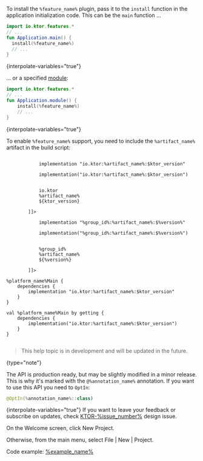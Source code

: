 <chunk id="install_feature">

To install the `%feature_name%` plugin, pass it to the `install` function in the application initialization code. This can be the `main` function ...

```kotlin
import io.ktor.features.*
// ...
fun Application.main() {
  install(%feature_name%)
  // ...
}
```
{interpolate-variables="true"}

... or a specified [module](Modules.md):

```kotlin
import io.ktor.features.*
// ...
fun Application.module() {
    install(%feature_name%)
    // ...
}
```
{interpolate-variables="true"}

</chunk>


<chunk id="add_ktor_artifact_intro">

To enable `%feature_name%` support, you need to include the `%artifact_name%` artifact in the build script:

</chunk>


<chunk id="add_ktor_artifact">
<tabs>
    <tab title="Gradle (Groovy)">
        <code style="block" lang="Groovy" title="Sample" interpolate-variables="true">
            implementation "io.ktor:%artifact_name%:$ktor_version"
        </code>
    </tab>
    <tab title="Gradle (Kotlin)">
        <code style="block" lang="Kotlin" title="Sample" interpolate-variables="true">
            implementation("io.ktor:%artifact_name%:$ktor_version")
        </code>
    </tab>
    <tab title="Maven">
        <code style="block" lang="XML" title="Sample" interpolate-variables="true">
        <![CDATA[
        <dependency>
            <groupId>io.ktor</groupId>
            <artifactId>%artifact_name%</artifactId>
            <version>${ktor_version}</version>
        </dependency>
        ]]>
        </code>
   </tab>
</tabs>
</chunk>


<chunk id="add_artifact">
<tabs>
    <tab title="Gradle (Groovy)">
        <code style="block" lang="Groovy" title="Sample" interpolate-variables="true">
            implementation "%group_id%:%artifact_name%:$%version%"
        </code>
    </tab>
    <tab title="Gradle (Kotlin)">
        <code style="block" lang="Kotlin" title="Sample" interpolate-variables="true">
            implementation("%group_id%:%artifact_name%:$%version%")
        </code>
    </tab>
    <tab title="Maven">
        <code style="block" lang="XML" title="Sample" interpolate-variables="true">
        <![CDATA[
        <dependency>
            <groupId>%group_id%</groupId>
            <artifactId>%artifact_name%</artifactId>
            <version>${%version%}</version>
        </dependency>
        ]]>
        </code>
   </tab>
</tabs>
</chunk>

<chunk id="add_ktor_artifact_multiplatform">
<tabs>
    <tab title="Gradle (Groovy)">
        <code style="block" lang="Groovy" title="Sample" interpolate-variables="true">
%platform_name%Main {
    dependencies {
        implementation "io.ktor:%artifact_name%:$ktor_version"
    }
}
        </code>
    </tab>
    <tab title="Gradle (Kotlin)">
        <code style="block" lang="Kotlin" title="Sample" interpolate-variables="true">
val %platform_name%Main by getting {
    dependencies {
        implementation("io.ktor:%artifact_name%:$ktor_version")
    }
}
        </code>
    </tab>
</tabs>
</chunk>


<chunk id="outdated_warning">

> This help topic is in development and will be updated in the future.
> 
{type="note"}

</chunk>

<chunk id="experimental">

The API is production ready, but may be slightly modified in a minor release. This is why it's marked with the
`@%annotation_name%` annotation. If you want to use this API you need to `OptIn`:
```kotlin
@OptIn(%annotation_name%::class)
```
{interpolate-variables="true"}
If you want to leave your feedback or subscribe on updates, check
[KTOR-%issue_number%](https://youtrack.jetbrains.com/issue/KTOR-%issue_number%) design issue.

</chunk>



<chunk id="new_project_idea">
<p>
On the Welcome screen, click <control>New Project</control>.
</p>
<p>
Otherwise, from the main menu, select <menupath>File | New | Project</menupath>.
</p>
</chunk>



<chunk id="download_example">
<p>
Code example: <a href="https://github.com/ktorio/ktor-documentation/tree/main/codeSnippets/snippets/%example_name%">%example_name%</a>
</p>
</chunk>
